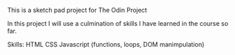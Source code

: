 This is a sketch pad project for The Odin Project

In this project I will use a culmination of skills I have learned in the course so far. 

Skills:
HTML
CSS
Javascript (functions, loops, DOM manimpulation)